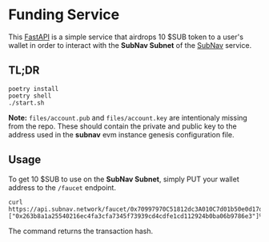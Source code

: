 # Funding Service

This [FastAPI](https://fastapi.tiangolo.com/) is a simple service that airdrops 10 $SUB token to a user's wallet in order to interact with the **SubNav Subnet** of the [SubNav](https://subnav.network) service.

## TL;DR

```
poetry install
poetry shell
./start.sh
```

**Note:** `files/account.pub` and `files/account.key` are intentionaly missing from the repo. These should contain the private and public key to the address used in the **subnav** evm instance genesis configuration file.

## Usage

To get 10 $SUB to use on the **SubNav Subnet**, simply PUT your wallet address to the `/faucet` endpoint.

```
curl https://api.subnav.network/faucet/0x70997970C51812dc3A010C7d01b50e0d17dc79C8
["0x263b8a1a25540216ec4fa3cfa7345f73939cd4cdfe1cd112924b0ba06b9786e3"]%
```

The command returns the transaction hash.
